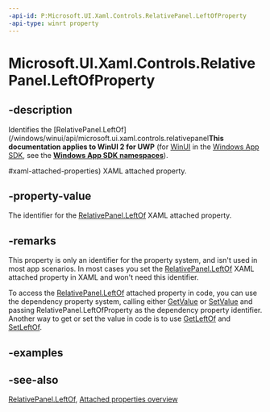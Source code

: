 ```yaml
---
-api-id: P:Microsoft.UI.Xaml.Controls.RelativePanel.LeftOfProperty
-api-type: winrt property
---
```


<!-- Property syntax
public Windows.UI.Xaml.DependencyProperty LeftOfProperty { get; }
-->

# Microsoft.UI.Xaml.Controls.RelativePanel.LeftOfProperty

## -description
Identifies the [RelativePanel.LeftOf](/windows/winui/api/microsoft.ui.xaml.controls.relativepanel**This documentation applies to WinUI 2 for UWP** (for [WinUI](/windows/apps/winui/winui3/) in the [Windows App SDK](/windows/apps/windows-app-sdk/), see the **[Windows App SDK namespaces](/windows/windows-app-sdk/api/winrt/)**).

#xaml-attached-properties) XAML attached property.

## -property-value
The identifier for the [RelativePanel.LeftOf](/windows/winui/api/microsoft.ui.xaml.controls.relativepanel#xaml-attached-properties) XAML attached property.

## -remarks
This property is only an identifier for the property system, and isn't used in most app scenarios. In most cases you set the [RelativePanel.LeftOf](/windows/winui/api/microsoft.ui.xaml.controls.relativepanel#xaml-attached-properties) XAML attached property in XAML and won't need this identifier.

To access the [RelativePanel.LeftOf](/windows/winui/api/microsoft.ui.xaml.controls.relativepanel#xaml-attached-properties) attached property in code, you can use the dependency property system, calling either [GetValue](/uwp/api/windows.ui.xaml.dependencyobject.getvalue(windows.ui.xaml.dependencyproperty)) or [SetValue](/uwp/api/windows.ui.xaml.dependencyobject.setvalue(windows.ui.xaml.dependencyproperty,system.object)) and passing RelativePanel.LeftOfProperty as the dependency property identifier. Another way to get or set the value in code is to use [GetLeftOf](relativepanel_getleftof_1374910530.md) and [SetLeftOf](relativepanel_setleftof_335958488.md).

## -examples

## -see-also
[RelativePanel.LeftOf](/windows/winui/api/microsoft.ui.xaml.controls.relativepanel#xaml-attached-properties), [Attached properties overview](/windows/uwp/xaml-platform/attached-properties-overview)
